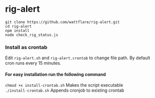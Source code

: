 # rig-alert

```
git clone https://github.com/wattflare/rig-alert.git
cd rig-alert
npm install
node check_rig_status.js
```
### Install as crontab
Edit `rig-alert.sh` and `rig-alert.crontab` to change file path. By default cron runs every 15 minutes.
#### For easy installation run the following command
`chmod +x install-crontab.sh` Makes the script executable  
`./install-crontab.sh` Appends cronjob to existing crontab  
